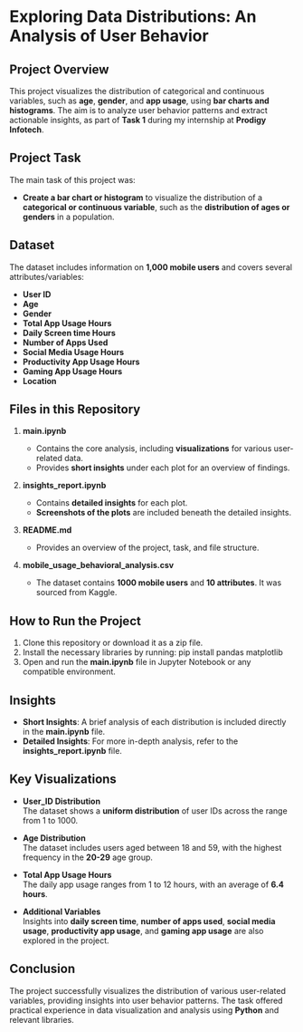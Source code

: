 # **Exploring Data Distributions: An Analysis of User Behavior**

## **Project Overview**
This project visualizes the distribution of categorical and continuous variables, such as **age**, **gender**, and **app usage**, using **bar charts and histograms**. The aim is to analyze user behavior patterns and extract actionable insights, as part of **Task 1** during my internship at **Prodigy Infotech**.

## **Project Task**
The main task of this project was:
- **Create a bar chart or histogram** to visualize the distribution of a **categorical or continuous variable**, such as the **distribution of ages or genders** in a population.

## **Dataset**
The dataset includes information on **1,000 mobile users** and covers several attributes/variables:
- **User ID**
- **Age**
- **Gender**
- **Total App Usage Hours**
- **Daily Screen time Hours**
- **Number of Apps Used**
- **Social Media Usage Hours**
- **Productivity App Usage Hours**
- **Gaming App Usage Hours**
- **Location**

## **Files in this Repository**
1. **main.ipynb**  
   - Contains the core analysis, including **visualizations** for various user-related data.
   - Provides **short insights** under each plot for an overview of findings.

2. **insights_report.ipynb**  
   - Contains **detailed insights** for each plot.
   - **Screenshots of the plots** are included beneath the detailed insights.

3. **README.md**  
   - Provides an overview of the project, task, and file structure.

4. **mobile_usage_behavioral_analysis.csv**
   - The dataset contains **1000 mobile users** and **10 attributes**. It was sourced from Kaggle.

## **How to Run the Project**
1. Clone this repository or download it as a zip file.
2. Install the necessary libraries by running:
    pip install pandas matplotlib 
3. Open and run the **main.ipynb** file in Jupyter Notebook or any compatible environment.

## **Insights**
- **Short Insights**: A brief analysis of each distribution is included directly in the **main.ipynb** file.
- **Detailed Insights**: For more in-depth analysis, refer to the **insights_report.ipynb** file.

## **Key Visualizations**
- **User_ID Distribution**  
   The dataset shows a **uniform distribution** of user IDs across the range from 1 to 1000.

- **Age Distribution**  
   The dataset includes users aged between 18 and 59, with the highest frequency in the **20-29** age group.

- **Total App Usage Hours**  
   The daily app usage ranges from 1 to 12 hours, with an average of **6.4 hours**.

- **Additional Variables**  
   Insights into **daily screen time**, **number of apps used**, **social media usage**, **productivity app usage**, and **gaming app usage** are also explored in the project.

## **Conclusion**
The project successfully visualizes the distribution of various user-related variables, providing insights into user behavior patterns. The task offered practical experience in data visualization and analysis using **Python** and relevant libraries.